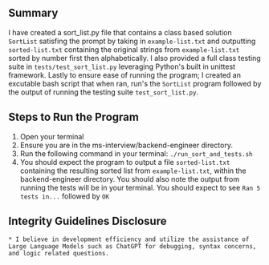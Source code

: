 ## Summary
I have created a sort_list.py file that contains a class based solution ```SortList``` satisfing the prompt by taking in ```example-list.txt``` and outputting ```sorted-list.txt``` containing the original strings from ```example-list.txt``` sorted by number first then alphabetically. I also provided a full class testing suite in ```tests/test_sort_list.py``` leveraging Python's built in unittest framework. Lastly to ensure ease of running the program; I created an excutable bash script that when ran, run's the ```SortList``` program followed by the output of running the testing suite ```test_sort_list.py```.

## Steps to Run the Program
1. Open your terminal
2. Ensure you are in the ms-interview/backend-engineer directory.
3. Run the following command in your terminal: ```./run_sort_and_tests.sh```
4. You should expect the program to output a file ```sorted-list.txt``` containing the resulting sorted list from ```example-list.txt```, within the backend-engineer directory. You should also note the output from running the tests will be in your terminal. You should expect to see ```Ran 5 tests in...``` followed by ```OK```


## Integrity Guidelines Disclosure
    * I believe in development efficiency and utilize the assistance of Large Language Models such as ChatGPT for debugging, syntax concerns, and logic related questions.